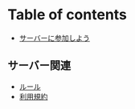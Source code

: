 # Table of contents

* [サーバーに参加しよう](README.md)

## サーバー関連 <a id="serverkanren"></a>

* [ルール](serverkanren/rule.md)
* [利用規約](serverkanren/kiyaku.md)

